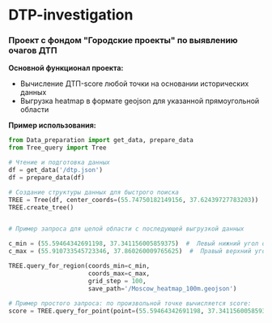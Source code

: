 # DTP-investigation
### Проект с фондом "Городские проекты" по выявлению очагов ДТП


**Основной функционал проекта:**
* Вычисление ДТП-score любой точки на основании исторических данных
* Выгрузка heatmap в формате geojson для указанной прямоугольной области


**Пример использования:**
```python
from Data_preparation import get_data, prepare_data  
from Tree_query import Tree  

# Чтение и подготовка данных  
df = get_data('/dtp.json')  
df = prepare_data(df)  

# Создание структуры данных для быстрого поиска  
TREE = Tree(df, center_coords=(55.74750182149156, 37.62439727783203))  
TREE.create_tree()  


# Пример запроса для целой области с последующей выгрузкой данных  

c_min = (55.59464342691198, 37.341156005859375)  #  Левый нижний угол ограничивающего область прямоугольника  
c_max = (55.910733545723346, 37.860260009765625)  #  Правый верхний угол ограничивающего область прямоугольника  

TREE.query_for_region(coords_min=c_min,  
                      coords_max=c_max,  
                      grid_step = 100,  
                      save_path='/Moscow_heatmap_100m.geojson')  
                      
# Пример простого запроса: по произвольной точке вычисляется score:  
score = TREE.query_for_point(point=(55.59464342691198, 37.341156005859375))  
```                      

                               
